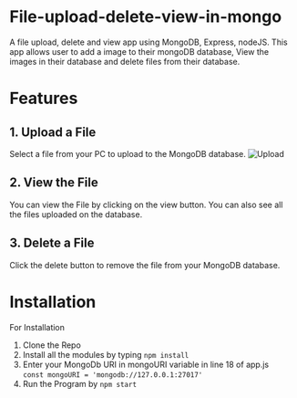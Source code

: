 # File-upload-delete-view-in-mongo
A file upload, delete and view app using MongoDB, Express, nodeJS.
This app allows user to add a image to their mongoDB database, View the images in their database and delete files from their database.  
# Features 
## 1. Upload a File
Select a file from your PC to upload to the MongoDB database.
![Upload](http://github.com/naziya-19/image-upload-delete-view-in-mongo/image1.png "Select a File")

## 2. View the File
You can view the File by clicking on the view button.
You can also see all the files uploaded on the database.

## 3. Delete a File
Click the delete button to remove the file from your MongoDB database.

# Installation 
For Installation 
1. Clone the Repo
2. Install all the modules by typing 
```npm install```
3. Enter your MongoDb URI in mongoURI variable in line 18 of app.js <br>
```const mongoURI = 'mongodb://127.0.0.1:27017'```
4. Run the Program by
```npm start```
